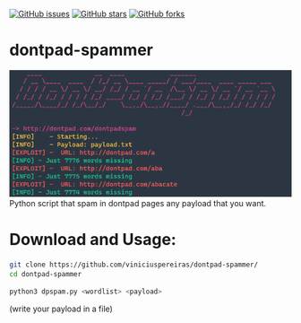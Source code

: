 [![GitHub issues](https://img.shields.io/github/issues/viniciuspereiras/dontpad-spammer)](https://github.com/viniciuspereiras/dontpad-spammer/issues)
[![GitHub stars](https://img.shields.io/github/stars/viniciuspereiras/dontpad-spammer)](https://github.com/viniciuspereiras/dontpad-spammer/stargazers)
[![GitHub forks](https://img.shields.io/github/forks/viniciuspereiras/dontpad-spammer)](https://github.com/viniciuspereiras/dontpad-spammer/network)

# dontpad-spammer
![alt text](https://github.com/viniciuspereiras/dontpad-spammer/blob/main/print.png)
Python script that spam in dontpad pages any payload that you want.
# Download and Usage:
```bash
git clone https://github.com/viniciuspereiras/dontpad-spammer/ 
cd dontpad-spammer 
```

```bash
python3 dpspam.py <wordlist> <payload>
```
(write your payload in a file)
